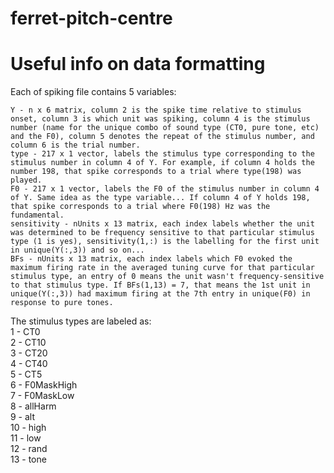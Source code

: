 # ferret-pitch-centre

# Useful info on data formatting
Each of spiking file contains 5 variables:

    Y - n x 6 matrix, column 2 is the spike time relative to stimulus onset, column 3 is which unit was spiking, column 4 is the stimulus number (name for the unique combo of sound type (CT0, pure tone, etc) and the F0), column 5 denotes the repeat of the stimulus number, and column 6 is the trial number.
    type - 217 x 1 vector, labels the stimulus type corresponding to the stimulus number in column 4 of Y. For example, if column 4 holds the number 198, that spike corresponds to a trial where type(198) was played.
    F0 - 217 x 1 vector, labels the F0 of the stimulus number in column 4 of Y. Same idea as the type variable... If column 4 of Y holds 198, that spike corresponds to a trial where F0(198) Hz was the fundamental.
    sensitivity - nUnits x 13 matrix, each index labels whether the unit was determined to be frequency sensitive to that particular stimulus type (1 is yes), sensitivity(1,:) is the labelling for the first unit in unique(Y(:,3)) and so on...
    BFs - nUnits x 13 matrix, each index labels which F0 evoked the maximum firing rate in the averaged tuning curve for that particular stimulus type, an entry of 0 means the unit wasn't frequency-sensitive to that stimulus type. If BFs(1,13) = 7, that means the 1st unit in unique(Y(:,3)) had maximum firing at the 7th entry in unique(F0) in response to pure tones.

The stimulus types are labeled as:  
1 - CT0  
2 - CT10  
3 - CT20    
4 - CT40   
5 - CT5   
6 - F0MaskHigh    
7 - F0MaskLow    
8 - allHarm    
9 - alt    
10 - high   
11 - low   
12 - rand   
13 - tone    
